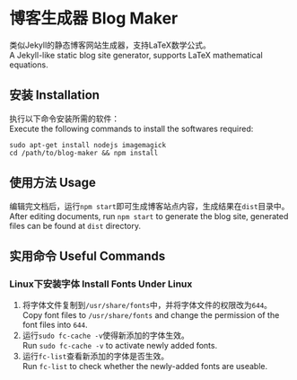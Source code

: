 博客生成器 Blog Maker
=====================

类似Jekyll的静态博客网站生成器，支持LaTeX数学公式。  
A Jekyll-like static blog site generator, supports LaTeX mathematical equations.

安装 Installation
-----------------

执行以下命令安装所需的软件：  
Execute the following commands to install the softwares required:

	sudo apt-get install nodejs imagemagick
	cd /path/to/blog-maker && npm install

使用方法 Usage
--------------

编辑完文档后，运行`npm start`即可生成博客站点内容，生成结果在`dist`目录中。  
After editing documents, run `npm start` to generate the blog site, generated files can be found at `dist` directory.

实用命令 Useful Commands
------------------------

### Linux下安装字体 Install Fonts Under Linux

1. 将字体文件复制到`/usr/share/fonts`中，并将字体文件的权限改为`644`。  
Copy font files to `/usr/share/fonts` and change the permission of the font files into `644`.
2. 运行`sudo fc-cache -v`使得新添加的字体生效。  
Run `sudo fc-cache -v` to activate newly added fonts.
3. 运行`fc-list`查看新添加的字体是否生效。  
Run `fc-list` to check whether the newly-added fonts are useable.

